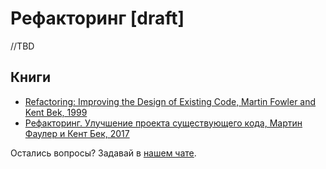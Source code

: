 # Рефакторинг [draft]

//TBD

## Книги

- [Refactoring: Improving the Design of Existing Code, Martin Fowler and Kent Bek, 1999](https://www.amazon.com/Refactoring-Improving-Design-Existing-Code/dp/0201485672)
- [Рефакторинг. Улучшение проекта существующего кода,  Мартин Фаулер и Кент Бек, 2017](https://www.ozon.ru/product/effektivnaya-rabota-s-unasledovannym-kodom-4311012/)

Остались вопросы? Задавай в [нашем чате](https://t.me/technicalexcellenceru).
